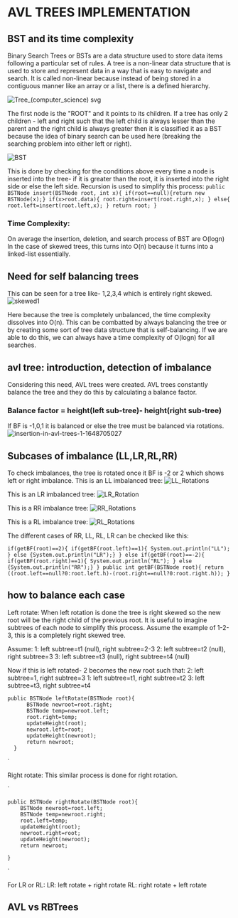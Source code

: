# AVL TREES IMPLEMENTATION

## BST and its time complexity
Binary Search Trees or BSTs are a data structure used to store data items following a particular set of rules. A tree is a non-linear data structure that is used to store and represent data in a way that is easy to navigate and search. It is called non-linear because instead of being stored in a contiguous manner like an array or a list, there is a defined hierarchy.

![Tree_(computer_science) svg](https://github.com/user-attachments/assets/5619de46-8c8d-4cf0-86eb-65ba395fb36e)

The first node is the "ROOT" and it points to its children. If a tree has only 2 children - left and right such that the left child is always lesser than the parent and the right child is always greater then it is classified it as a BST because the idea of binary search can be used here (breaking the searching problem into either left or right).

![BST](https://github.com/user-attachments/assets/7460cd99-9bd7-4103-add8-55bdcdc4d1d0)

This is done by checking for the conditions above every time a node is inserted into the tree- if it is greater than the root, it is inserted into the right side or else the left side. Recursion is used to simplify this process:
` public BSTNode insert(BSTNode root, int x){
        if(root==null){return new BSTNode(x);}
        if(x>root.data){
            root.right=insert(root.right,x);
        }
        else{
            root.left=insert(root.left,x);
        }
        return root;
    }
`

### Time Complexity:
On average the insertion, deletion, and search process of BST are O(logn)
In the case of skewed trees, this turns into O(n) because it turns into a linked-list essentially. 

## Need for self balancing trees
This can be seen for a tree like-  1,2,3,4 which is entirely right skewed.
![skewed1](https://github.com/user-attachments/assets/2609de85-643a-4fec-b001-7ec3b12a0c16)

Here because the tree is completely unbalanced, the time complexity dissolves into O(n). This can be combatted by always balancing the tree or by creating some sort of tree data structure that is self-balancing. If we are able to do this, we can always have a time complexity of O(logn) for all searches.

## avl tree: introduction, detection of imbalance
Considering this need, AVL trees were created. AVL trees constantly balance the tree and they do this by calculating a balance factor.

### Balance factor = height(left sub-tree)- height(right sub-tree)

If BF is -1,0,1 it is balanced or else the tree must be balanced via rotations.
![insertion-in-avl-trees-1-1648705027](https://github.com/user-attachments/assets/6da15831-126a-45e1-8a12-cfc14c5c387f)

## Subcases of imbalance (LL,LR,RL,RR)
To check imbalances, the tree is rotated once it BF is -2 or 2 which shows left or right imbalance. 
This is an LL imbalanced tree:
![LL_Rotations](https://github.com/user-attachments/assets/d55e6f11-2aef-41d9-9b0f-6111d40cffda)

This is an LR imbalanced tree:
![LR_Rotation](https://github.com/user-attachments/assets/e7875e6c-a312-47d9-b704-6c619d9cd2b0)

This is a RR imbalance tree:
![RR_Rotations](https://github.com/user-attachments/assets/6b40239c-8d57-49d6-8c62-f1c0d7033cb9)

This is a RL imbalance tree:
![RL_Rotations](https://github.com/user-attachments/assets/1adc2102-6153-4e09-8790-1eec3dc30c5b)

The different cases of RR, LL, RL, LR can be checked like this:

` if(getBF(root)==2){
            if(getBF(root.left)==1){
                System.out.println("LL");
            }
            else
                {System.out.println("LR");}
        }
        else if(getBF(root)==-2){
            if(getBF(root.right)==1){
                System.out.println("RL");
            }
            else
                {System.out.println("RR");}
        }
   public int getBF(BSTNode root){
        return ((root.left==null?0:root.left.h)-(root.right==null?0:root.right.h));
    }
`

## how to balance each case

Left rotate:
When left rotation is done the tree is right skewed so the new root will be the right child of the previous root. It is useful to imagine subtrees of each node to simplify this process.
Assume the example of 1-2-3, this is a completely right skewed tree. 

Assume:
1: left subtree=t1 (null), right subtree=2-3
2: left subtree=t2 (null), right subtree=3
3: left subtree=t3 (null), right subtree=t4 (null)

Now if this is left rotated- 2 becomes the new root such that:
2: left subtree=1, right subtree=3
1: left subtree=t1, right subtree=t2
3: left subtree=t3, right subtree=t4


    public BSTNode leftRotate(BSTNode root){
          BSTNode newroot=root.right;
          BSTNode temp=newroot.left;
          root.right=temp;
          updateHeight(root);
          newroot.left=root;
          updateHeight(newroot);
          return newroot;
      }
  `


Right rotate:
This similar process is done for right rotation. 

`

    public BSTNode rightRotate(BSTNode root){
        BSTNode newroot=root.left;
        BSTNode temp=newroot.right;
        root.left=temp;
        updateHeight(root);
        newroot.right=root;
        updateHeight(newroot);
        return newroot;

    }
  `

For LR or RL:
LR: left rotate + right rotate
RL: right rotate + left rotate

## AVL vs RBTrees
